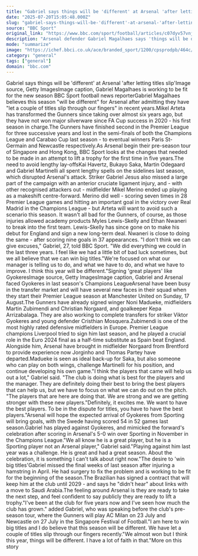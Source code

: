 ```yaml
---
title: "Gabriel says things will be 'different' at Arsenal 'after letting titles slip'"
date: "2025-07-20T15:05:48.000Z"
slug: "gabriel-says-things-will-be-'different'-at-arsenal-'after-letting-titles-slip'"
source: "BBC Sport"
original_link: "https://www.bbc.com/sport/football/articles/c07dyv57vnjo"
description: "Arsenal defender Gabriel Magalhaes says 'things will be different' this season after missing out on the Premier League title again."
mode: "summarize"
image: "https://ichef.bbci.co.uk/ace/branded_sport/1200/cpsprodpb/464c/live/82662160-6237-11f0-95b1-6318e9091eec.jpg"
category: "general"
tags: ["general"]
domain: "bbc.com"
---
```

Gabriel says things will be 'different' at Arsenal 'after letting titles slip'Image source, Getty ImagesImage caption, Gabriel Magalhaes is working to be fit for the new season BBC Sport football news reporterGabriel Magalhaes believes this season "will be different" for Arsenal after admitting they have "let a couple of titles slip through our fingers" in recent years.Mikel Arteta has transformed the Gunners since taking over almost six years ago, but they have not won major silverware since FA Cup success in 2020 - his first season in charge.The Gunners have finished second in the Premier League for three successive years and lost in the semi-finals of both the Champions League and Carabao Cup last season - to eventual winners Paris St-Germain and Newcastle respectively.As Arsenal begin their pre-season tour of Singapore and Hong Kong, BBC Sport looks at the changes that needed to be made in an attempt to lift a trophy for the first time in five years.The need to avoid lengthy lay-offsKai Havertz, Bukayo Saka, Martin Odegaard and Gabriel Martinelli all spent lengthy spells on the sidelines last season, which disrupted Arsenal's attack. Striker Gabriel Jesus also missed a large part of the campaign with an anterior cruciate ligament injury, and - with other recognised attackers out - midfielder Mikel Merino ended up playing as a makeshift centre-forward. Merino did well - scoring seven times in 28 Premier League games and hitting an important goal in the victory over Real Madrid in the Champions League - but Arteta will want to avoid such a scenario this season. It wasn't all bad for the Gunners, of course, as those injuries allowed academy products Myles Lewis-Skelly and Ethan Nwaneri to break into the first team. Lewis-Skelly has since gone on to make his debut for England and sign a new long-term deal. Nwaneri is close to doing the same - after scoring nine goals in 37 appearances. "I don't think we can give excuses,"  Gabriel, 27, told BBC Sport. "We did everything we could in the last three years. I feel like we had a little bit of bad luck sometimes, but we all believe that we can win big titles."We're focused on what our manager is telling us to do, and what we have to do, and what we have to improve. I think this year will be different."Signing 'great players' like GyokeresImage source, Getty ImagesImage caption, Gabriel and Arsenal faced Gyokeres in last season's Champions LeagueArsenal have been busy in the transfer market and will have several new faces in their squad when they start their Premier League season at Manchester United on Sunday, 17 August.The Gunners have already signed winger Noni Madueke, midfielders Martin Zubimendi and Christian Norgaard, and goalkeeper Kepa Arrizabalaga. They are also working to complete transfers for striker Viktor Gyokeres and young defender Cristhian Mosquera.Zubimendi is one of the most highly rated defensive midfielders in Europe. Premier League champions Liverpool tried to sign him last season, and he played a crucial role in the Euro 2024 final as a half-time substitute as Spain beat England. Alongside him, Arsenal have brought in midfielder Norgaard from Brentford to provide experience now Jorginho and Thomas Partey have departed.Madueke is seen as ideal back-up for Saka, but also someone who can play on both wings, challenge Martinelli for his position, and continue developing his own game."I think the players that came will help us out a lot," Gabriel said. "The club is doing what is best for the players and the manager. They are definitely doing their best to bring the best players that can help us, but we have to focus on what we can do out on the pitch. "The players that are here are doing that. We are strong and we are getting stronger with these new players."Definitely, it excites me. We want to have the best players. To be in the dispute for titles, you have to have the best players."Arsenal will hope the expected arrival of Gyokeres from Sporting will bring goals, with the Swede having scored 54 in 52 games last season.Gabriel has played against Gyokeres, and mimicked the forward's celebration after scoring in Arsenal's 5-0 win over Sporting in November in the Champions League."We all know he is a great player, but he is a Sporting player not an Arsenal player," Gabriel said."Playing against him last year was a challenge. He is great and had a great season. About the celebration, it is something I can't talk about right now."The desire to 'win big titles'Gabriel missed the final weeks of last season after injuring a hamstring in April. He had surgery to fix the problem and is working to be fit for the beginning of the season.The Brazilian has signed a contract that will keep him at the club until 2029 - and says he "didn't hear" about links with a move to Saudi Arabia.The feeling around Arsenal is they are ready to take the next step, and feel confident to say publicly they are ready to lift a trophy."I've been at the club for five years now and I've seen how much the club has grown." added Gabriel, who was speaking before the club's pre-season tour, where the Gunners will play AC Milan on 23 July and Newcastle on 27 July in the Singapore Festival of Football."I am here to win big titles and I do believe that this season will be different. We have let a couple of titles slip through our fingers recently."We almost won but I think this year, things will be different. I have a lot of faith in that."More on this story